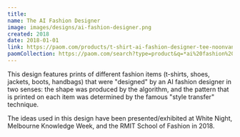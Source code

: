 ```yaml
---
title: 
name: The AI Fashion Designer
image: images/designs/ai-fashion-designer.png
created: 2018
date: 2018-01-01
link: https://paom.com/products/t-shirt-ai-fashion-designer-tee-noonvandersilk
paomCollection: https://paom.com/search?type=product&q=*ai%20fashion%20designer*+tag:public
---
```


<p>
This design features prints of different fashion items (t-shirts, shoes,
jackets, boots, handbags) that were "designed" by an AI fashion designer
in two senses: the shape was produced by the algorithm, and the pattern that
is printed on each item was determined by the famous "style transfer"
technique.
</p>

<p>
The ideas used in this design have been presented/exhibited at White Night,
    Melbourne Knowledge Week, and the RMIT School of Fashion in 2018.
</p>
